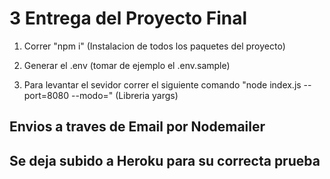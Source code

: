 # 3 Entrega del Proyecto Final

1. Correr "npm i" (Instalacion de todos los paquetes del proyecto)

2. Generar el .env (tomar de ejemplo el .env.sample)

3. Para levantar el sevidor correr el siguiente comando "node index.js --port=8080 --modo=" (Libreria yargs)

## Envios a traves de Email por Nodemailer

## Se deja subido a Heroku para su correcta prueba